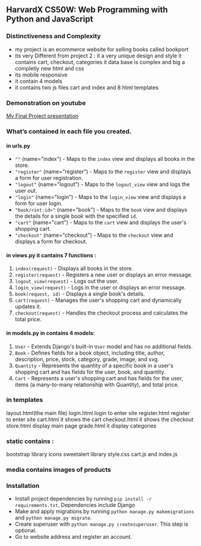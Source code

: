 ## HarvardX CS50W: Web Programming with Python and JavaScript



### Distinctiveness and Complexity

- my project is an ecommerce website for selling books called bookport
- its very Different from project 2 :
      it a very unique design and style
      it contains cart, checkout, categories
      it data base is complex and big
      a completly new html and css
- its mobile responsive
- it contain 4 models
- it contains two js files cart and index and 8 html templates



### Demonstration on youtube
[My Final Project presentation](https://youtu.be/9E0JQW0ZLmo)



### What’s contained in each file you created.

#### in urls.py
- `""` (name="index") - Maps to the `index` view and displays all books in the store.
- `"register"` (name="register") - Maps to the `register` view and displays a form for user registration.
- `"logout"` (name="logout") - Maps to the `logout_view` view and logs the user out.
- `"login"` (name="login") - Maps to the `login_view` view and displays a form for user login.
- `"book/<int:id>"` (name="book") - Maps to the `book` view and displays the details for a single book with the specified `id`.
- `"cart"` (name="cart") - Maps to the `cart` view and displays the user's shopping cart.
- `"checkout"` (name="checkout") - Maps to the `checkout` view and displays a form for checkout.


#### in views.py it cantains 7 functions :
1. `index(request)` - Displays all books in the store.
2. `register(request)` - Registers a new user or displays an error message.
3. `logout_view(request)` - Logs out the user.
4. `login_view(request)` - Logs in the user or displays an error message.
5. `book(request, id)` - Displays a single book's details.
6. `cart(request)` - Manages the user's shopping cart and dynamically updates it.
7. `checkout(request)` - Handles the checkout process and calculates the total price.



#### in models.py in contains 4 models:
1. `User` - Extends Django's built-in `User` model and has no additional fields.
2. `Book` - Defines fields for a book object, including title, author, description, price, stock, category, grade, image, and svg.
3. `Quantity` - Represents the quantity of a specific book in a user's shopping cart and has fields for the user, book, and quantity.
4. `Cart` - Represents a user's shopping cart and has fields for the user, items (a many-to-many relationship with Quantity), and total price.

### in templates
layout.html(the main file)
login.html login to enter site
register.html register to enter site
cart.html it shows the cart
checkout.html it shows the checkout
store.html display main page
grade.html it display categories


### static contains :
bootstrap library
icons
sweetalert library
style.css
cart.js and index.js

### media contains images of products


### Installation
  - Install project dependencies by running `pip install -r requirements.txt`. Dependencies include Django
  - Make and apply migrations by running `python manage.py makemigrations` and `python manage.py migrate`.
  - Create superuser with `python manage.py createsuperuser`. This step is optional.
  - Go to website address and register an account.











